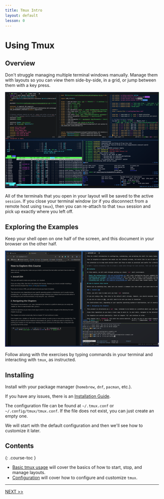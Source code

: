 ```yaml
---
title: Tmux Intro
layout: default
lesson: 0
---
```

# Using Tmux

## Overview

Don't struggle managing multiple terminal windows manually. Manage them with layouts so you can view them side-by-side, in a grid, or jump between them with a key press.

![image](./images/tmux.png)

All of the terminals that you open in your layout will be saved to the active `session`. If you close your terminal window (or if you disconnect from a remote host using `tmux`), then you can re-attach to that `tmux` session and pick up exactly where you left off.

## Exploring the Examples

Keep your shell open on one half of the screen, and this document in your browser on the other half.

![image](../img/side-by-side.png)

Follow along with the exercises by typing commands in your terminal and interacting with `tmux`, as instructed.

## Installing

Install with your package manager (`homebrew`, `dnf`, `pacman`, etc.).

If you have any issues, there is an [Installation Guide](https://github.com/tmux/tmux/wiki/Installing).

The configuration file can be found at `~/.tmux.conf` or `~/.config/tmux/tmux.conf`. If the file does not exist, you can just create an empty one.

We will start with the default configuration and then we'll see how to customize it later.


## Contents

{: .course-toc }
- [Basic tmux usage](./01_basic-usage) will cover the basics of how to start, stop, and manage layouts.
- [Configuration](./02_configuration) will cover how to configure and customize `tmux`.

---

[NEXT >>](./01_basic-usage)
